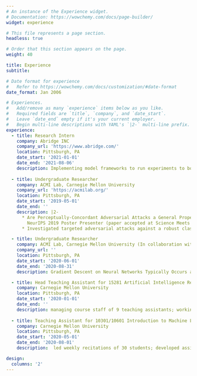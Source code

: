 ```yaml
---
# An instance of the Experience widget.
# Documentation: https://wowchemy.com/docs/page-builder/
widget: experience

# This file represents a page section.
headless: true

# Order that this section appears on the page.
weight: 40

title: Experience
subtitle:

# Date format for experience
#   Refer to https://wowchemy.com/docs/customization/#date-format
date_format: Jan 2006

# Experiences.
#   Add/remove as many `experience` items below as you like.
#   Required fields are `title`, `company`, and `date_start`.
#   Leave `date_end` empty if it's your current employer.
#   Begin multi-line descriptions with YAML's `|2-` multi-line prefix.
experience:
  - title: Research Intern
    company: Abridge INC
    company_url: 'https://www.abridge.com/'
    location: Pittsburgh, PA
    date_start: '2021-01-01'
    date_end: '2021-08-06'
    description: Implementing model frameworks to run experiments to boost symptom classification performance based on doctor patient transcripts
  
  - title: Undergraduate Researcher
    company: ACMI Lab, Carnegie Mellon University
    company_url: 'https://acmilab.org/'
    location: Pittsburgh, PA
    date_start: '2019-05-01'
    date_end: ''
    description: |2-
      * Are Perceptually-Concordant Adversarial Attacks a General Property of Robust Classifiers? 
        NeurIPS 2019 Poster Presenter (paper accepted at Science Meets Engineering of Deep Learning Workshop)
      * Investigated targeted adversarial attacks against a robust classifier trained under randomized smoothing. Our research suggests perceptually-aligned gradients may be a general property of robust classifiers (not just adversarially trained classifiers). Currently investigating the effect of learning rate on generalization ability of models trained via stochastic gradient descent and full-batch gradient descent

  - title: Undergraduate Researcher
    company: ACMI Lab, Carnegie Mellon University (In collaboration with Locus and SAGE Lab)
    company_url: ''
    location: Pittsburgh, PA
    date_start: '2020-06-01'
    date_end: '2020-08-31'
    description: Gradient Descent on Neural Networks Typically Occurs at the Edge of Stability. Published as a conference paper at ICLR 2021; Accepted for Poster Presentation at NeurIPS OPT2020 Workshop. Empirically demonstrated that full-batch gradient descent on neural network training objectives typically operates in a regime we call the Edge of Stability. Since the behavior of the train loss Hessian is inconsistent with several widespread presumptions in the field of optimization, our findings raise questions as to whether these presumptions are relevant to neural network training.

  - title: Head Teaching Assistant for 15281 Artificial Intelligence Representation & Problem Solving
    company: Carnegie Mellon University
    location: Pittsburgh, PA
    date_start: '2020-01-01'
    date_end: ''
    description: managing course staff of 9 teaching assistants; working directly with professors to maximize student learning; lead multiple weekly recitations of 30 students; develop assignments, recitations, and course notes; hold weekly office hours; head TA since January 2021
 
  - title: Teaching Assistant for 10301/10601 Introduction to Machine Learning (Undergraduate and Graduate Level)
    company: Carnegie Mellon University
    location: Pittsburgh, PA
    date_start: '2020-05-01'
    date_end: '2020-08-01'
    description:  led weekly recitations of 30 students; developed assignments and recitations; held weekly office hours

design:
  columns: '2'
---
```

